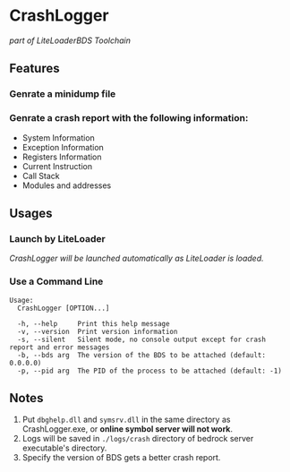 # CrashLogger

_part of LiteLoaderBDS Toolchain_

## Features

### Genrate a minidump file

### Genrate a crash report with the following information:

- System Information
- Exception Information
- Registers Information
- Current Instruction
- Call Stack
- Modules and addresses

## Usages

### Launch by LiteLoader

_CrashLogger will be launched automatically as LiteLoader is loaded._

### Use a Command Line

```
Usage:
  CrashLogger [OPTION...]

  -h, --help     Print this help message
  -v, --version  Print version information
  -s, --silent   Silent mode, no console output except for crash report and error messages
  -b, --bds arg  The version of the BDS to be attached (default: 0.0.0.0)
  -p, --pid arg  The PID of the process to be attached (default: -1)
```

## Notes

1. Put `dbghelp.dll` and `symsrv.dll` in the same directory as CrashLogger.exe, or **online symbol server will not work**.
2. Logs will be saved in `./logs/crash` directory of bedrock server executable's directory.
3. Specify the version of BDS gets a better crash report.
